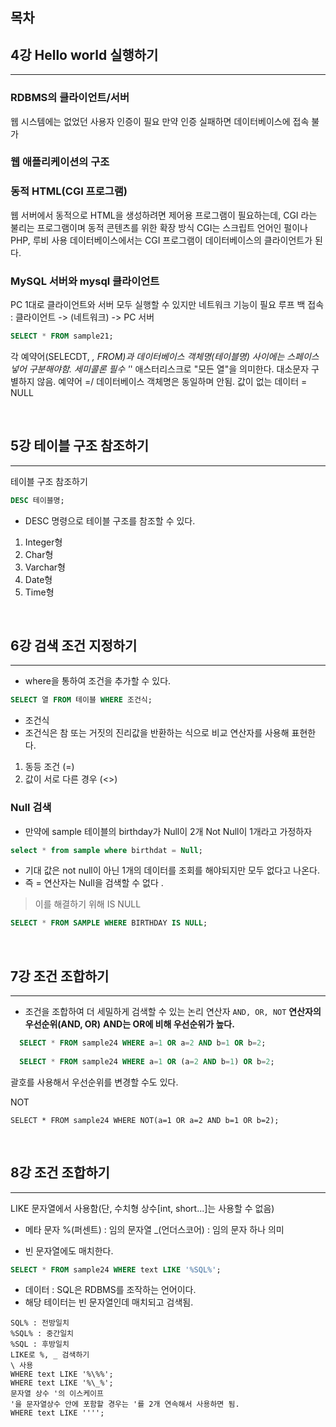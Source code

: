 ## 목차



## 4강 Hello world 실행하기

---

### RDBMS의 클라이언트/서버
웹 시스템에는 없었던 사용자 인증이 필요
만약 인증 실패하면 데이터베이스에 접속 불가

### 웹 애플리케이션의 구조
### 동적 HTML(CGI 프로그램)

웹 서버에서 동적으로 HTML을 생성하려면 제어용 프로그램이 필요하는데, CGI 라는 불리는 프로그램이며 동적 콘텐츠를 위한 확장 방식
CGI는 스크립트 언어인 펄이나 PHP, 루비 사용
데이터베이스에서는 CGI 프로그램이 데이터베이스의 클라이언트가 된다.

### MySQL 서버와 mysql 클라이언트
PC 1대로 클라이언트와 서버 모두 실행할 수 있지만 네트워크 기능이 필요
루프 백 접속 : 클라이언트 -> (네트워크) -> PC 서버

```sql
SELECT * FROM sample21;
```
각 예약어(SELECDT, *, FROM)과 데이터베이스 객체명(테이블명) 사이에는 스페이스 넣어 구분해야함.
세미콜론 필수
'*' 애스터리스크로 "모든 열"을 의미한다.
대소문자 구별하지 않음.
예약어 =/ 데이터베이스 객체명은 동일하며 안됨.
값이 없는 데이터 = NULL

<br/>

## 5강 테이블 구조 참조하기

---

테이블 구조 참조하기

```sql
DESC 테이블명;
```

- DESC 명령으로 테이블 구조를 참조할 수 있다.
1. Integer형
2. Char형
3. Varchar형
4. Date형
5. Time형

<br/>


## 6강 검색 조건 지정하기

---

- where을 통하여 조건을 추가할 수 있다.

```sql
SELECT 열 FROM 테이블 WHERE 조건식;
```
- 조건식
- 조건식은 참 또는 거짓의 진리값을 반환하는 식으로 비교 연산자를 사용해 표현한다.
1. 동등 조건 (=)
2. 값이 서로 다른 경우 (<>)

### Null 검색
- 만약에 sample 테이블의 birthday가 Null이 2개 Not Null이 1개라고 가정하자
```sql
select * from sample where birthdat = Null;
```
- 기대 값은 not null이 아닌 1개의 데이터를 조회를 해야되지만 모두 없다고 나온다. 
- 즉 = 연산자는 Null을 검색할 수 없다 .

> 이를 해결하기 위해 IS NULL
```sql
SELECT * FROM SAMPLE WHERE BIRTHDAY IS NULL;
```

<br/>

## 7강 조건 조합하기

---

- 조건을 조합하여 더 세밀하게 검색할 수 있는 논리 연산자 ```AND, OR, NOT```
  **연산자의 우선순위(AND, OR)**
  **AND는 OR에 비해 우선순위가 높다.**

```sql
  SELECT * FROM sample24 WHERE a=1 OR a=2 AND b=1 OR b=2;
  
  SELECT * FROM sample24 WHERE a=1 OR (a=2 AND b=1) OR b=2;
  ```
  괄호를 사용해서 우선순위를 변경할 수도 있다.

NOT
```
SELECT * FROM sample24 WHERE NOT(a=1 OR a=2 AND b=1 OR b=2); 
```

<br/>

## 8강 조건 조합하기

---

LIKE
문자열에서 사용함(단, 수치형 상수[int, short...]는 사용할 수 없음)

- 메타 문자
%(퍼센트) : 임의 문자열
_(언더스코어) : 임의 문자 하나 의미


- 빈 문자열에도 매치한다.

```sql
SELECT * FROM sample24 WHERE text LIKE '%SQL%';
```

- 데이터 : SQL은 RDBMS를 조작하는 언어이다.
- 해당 테이터는 빈 문자열인데 매치되고 검색됨.

```
SQL% : 전방일치
%SQL% : 중간일치
%SQL : 후방일치
LIKE로 %, _ 검색하기
\ 사용
WHERE text LIKE '%\%%';
WHERE text LIKE '%\_%';
문자열 상수 '의 이스케이프
'을 문자열상수 안에 포함할 경우는 '를 2개 연속해서 사용하면 됨.
WHERE text LIKE '''';
```
